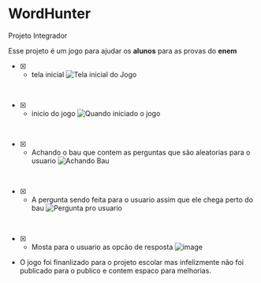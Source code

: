 # WordHunter
Projeto Integrador

Esse projeto é um jogo para ajudar os **alunos** para as provas do **enem**

- [x] - tela inicial
![Tela inicial do Jogo](https://user-images.githubusercontent.com/26494201/199054522-d7cb2676-4936-448e-a04a-d0af9d0126e6.png)

<br>

- [x] - inicio do jogo
![Quando iniciado o jogo](https://user-images.githubusercontent.com/26494201/199054860-07adb2f6-e0b4-430a-bd2f-574eefdc6b0a.png)

<br>

- [x] - Achando o bau que contem as perguntas que são aleatorias para o usuario
![Achando Bau](https://user-images.githubusercontent.com/26494201/199055572-e212bdfd-dd26-496b-a091-c95d35f3d14a.png)

<br>

- [x] - A pergunta sendo feita para o usuario assim que ele chega perto do bau
![Pergunta pro usuario](https://user-images.githubusercontent.com/26494201/199055808-a03aab81-88cc-4489-a2de-e349a1356305.png)

<br>

- [x] - Mosta para o usuario as opcão de resposta
![image](https://user-images.githubusercontent.com/26494201/199056453-f469fac8-ead6-4a2a-85c3-305e0f8f2967.png)

- O jogo foi finanlizado para o projeto escolar mas infelizmente não foi publicado para o publico e contem espaco para melhorias.

